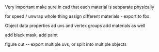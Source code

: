 Very important
make sure in cad that each material is sepparate physically


for speed / unwrap whole thing
assign different materials - export to fbx


Object data properties ad uvs and vertex groups
add materials as well

add black mask, add paint


figure out --
export multiple uvs, or split into multiple objects